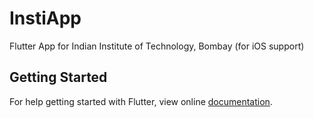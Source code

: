 # InstiApp

Flutter App for Indian Institute of Technology, Bombay (for iOS support)

## Getting Started

For help getting started with Flutter, view online
[documentation](https://flutter.io/).